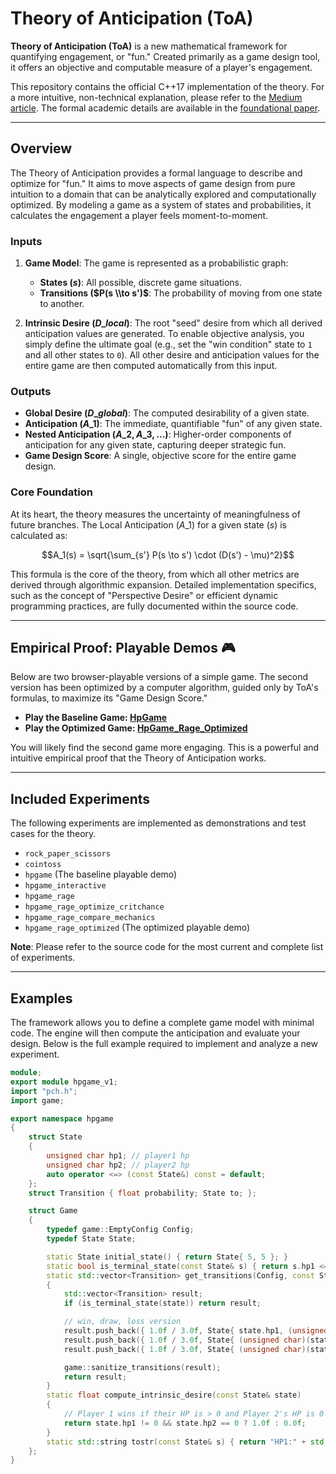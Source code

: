 # Theory of Anticipation (ToA)

[](https://opensource.org/licenses/MIT)
[](https://doi.org/10.5281/zenodo.15826917)
[](https://medium.com/@aka.louis/can-you-mathematically-measure-fun-you-could-not-until-now-01168128d428)

**Theory of Anticipation (ToA)** is a new mathematical framework for quantifying engagement, or "fun." Created primarily as a game design tool, it offers an objective and computable measure of a player's engagement.

This repository contains the official C++17 implementation of the theory. For a more intuitive, non-technical explanation, please refer to the [Medium article](https://medium.com/@aka.louis/can-you-mathematically-measure-fun-you-could-not-until-now-01168128d428). The formal academic details are available in the [foundational paper](https://doi.org/10.5281/zenodo.15826917).

-----

## Overview

The Theory of Anticipation provides a formal language to describe and optimize for "fun." It aims to move aspects of game design from pure intuition to a domain that can be analytically explored and computationally optimized. By modeling a game as a system of states and probabilities, it calculates the engagement a player feels moment-to-moment.

### Inputs

1.  **Game Model**: The game is represented as a probabilistic graph:

      * **States ($s$)**: All possible, discrete game situations.
      * **Transitions ($P(s \\to s')$**: The probability of moving from one state to another.

2.  **Intrinsic Desire ($D\_{local}$)**: The root "seed" desire from which all derived anticipation values are generated. To enable objective analysis, you simply define the ultimate goal (e.g., set the "win condition" state to `1` and all other states to `0`). All other desire and anticipation values for the entire game are then computed automatically from this input.

### Outputs

  * **Global Desire ($D\_{global}$)**: The computed desirability of a given state.
  * **Anticipation ($A\_1$)**: The immediate, quantifiable "fun" of any given state.
  * **Nested Anticipation ($A\_2, A\_3, ...$)**: Higher-order components of anticipation for any given state, capturing deeper strategic fun.
  * **Game Design Score**: A single, objective score for the entire game design.

### Core Foundation

At its heart, the theory measures the uncertainty of meaningfulness of future branches. The Local Anticipation ($A\_1$) for a given state ($s$) is calculated as:

$$A_1(s) = \sqrt{\sum_{s'} P(s \to s') \cdot (D(s') - \mu)^2}$$

This formula is the core of the theory, from which all other metrics are derived through algorithmic expansion. Detailed implementation specifics, such as the concept of "Perspective Desire" or efficient dynamic programming practices, are fully documented within the source code.

-----

## Empirical Proof: Playable Demos 🎮

Below are two browser-playable versions of a simple game. The second version has been optimized by a computer algorithm, guided only by ToA's formulas, to maximize its "Game Design Score."

  * **Play the Baseline Game: [HpGame](https://akalouis.github.io/anticipation-theory/Html/hpgame.html)**
  * **Play the Optimized Game: [HpGame\_Rage\_Optimized](https://akalouis.github.io/anticipation-theory/Html/hpgame_rage_optimized.html)**

You will likely find the second game more engaging. This is a powerful and intuitive empirical proof that the Theory of Anticipation works.

-----

## Included Experiments

The following experiments are implemented as demonstrations and test cases for the theory.

  * `rock_paper_scissors`
  * `cointoss`
  * `hpgame` (The baseline playable demo)
  * `hpgame_interactive`
  * `hpgame_rage`
  * `hpgame_rage_optimize_critchance`
  * `hpgame_rage_compare_mechanics`
  * `hpgame_rage_optimized` (The optimized playable demo)

**Note**: Please refer to the source code for the most current and complete list of experiments.

-----

## Examples

The framework allows you to define a complete game model with minimal code. The engine will then compute the anticipation and evaluate your design. Below is the full example required to implement and analyze a new experiment.

```cpp
module;
export module hpgame_v1;
import "pch.h";
import game;

export namespace hpgame
{
	struct State
	{
		unsigned char hp1; // player1 hp
		unsigned char hp2; // player2 hp
		auto operator <=> (const State&) const = default;
	};
	struct Transition { float probability; State to; };

	struct Game
	{
		typedef game::EmptyConfig Config;
		typedef State State;

		static State initial_state() { return State{ 5, 5 }; }
		static bool is_terminal_state(const State& s) { return s.hp1 <= 0 || s.hp2 <= 0; }
		static std::vector<Transition> get_transitions(Config, const State& state)
		{
			std::vector<Transition> result;
			if (is_terminal_state(state)) return result;

			// win, draw, loss version
			result.push_back({ 1.0f / 3.0f, State{ state.hp1, (unsigned char)(state.hp2 - 1) }, });
			result.push_back({ 1.0f / 3.0f, State{ (unsigned char)(state.hp1 - 1), (unsigned char)(state.hp2 - 1) }, });
			result.push_back({ 1.0f / 3.0f, State{ (unsigned char)(state.hp1 - 1), state.hp2 }, });

			game::sanitize_transitions(result);
			return result;
		}
		static float compute_intrinsic_desire(const State& state)
		{
			// Player 1 wins if their HP is > 0 and Player 2's HP is 0
			return state.hp1 != 0 && state.hp2 == 0 ? 1.0f : 0.0f;
		}
		static std::string tostr(const State& s) { return "HP1:" + std::to_string(s.hp1) + " HP2:" + std::to_string(s.hp2); }
	};
}
```
